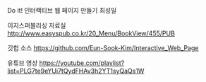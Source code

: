 Do it! 인터랙티브 웹 페이지 만들기
최성일

이지스퍼블리싱 자료실
http://www.easyspub.co.kr/20_Menu/BookView/455/PUB

깃헙 소스
https://github.com/Eun-Sook-Kim/Interactive_Web_Page

유튜브 영상
https://youtube.com/playlist?list=PLG7te9eYUi7tQydFHAv3h2YT1syQaQs1W
